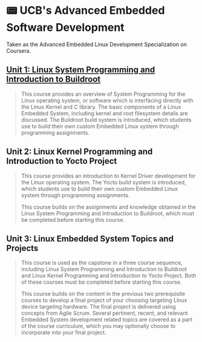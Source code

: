 # 📟 UCB's Advanced Embedded Software Development

Taken as the Advanced Embedded Linux Development Specialization on Coursera.

## [Unit 1: Linux System Programming and Introduction to Buildroot](https://www.coursera.org/learn/linux-system-programming-introduction-to-buildroot)

> This course provides an overview of System Programming for the Linux operating
> system, or software which is interfacing directly with the Linux Kernel and C
> library. The basic components of a Linux Embedded System, including kernel and
> root filesystem details are discussed. The Buildroot build system is
> introduced, which students use to build their own custom Embedded Linux system
> through programming assignments.

## Unit 2: Linux Kernel Programming and Introduction to Yocto Project

> This course provides an introduction to Kernel Driver development for the
> Linux operating system. The Yocto build system is introduced, which students
> use to build their own custom Embedded Linux system through programming
> assignments.
>
> This course builds on the assignments and knowledge obtained in the Linux
> System Programming and Introduction to Buildroot, which must be completed
> before starting this course.

## Unit 3: Linux Embedded System Topics and Projects

> This course is used as the capstone in a three course sequence, including
> Linux System Programming and Introduction to Buildroot and Linux Kernel
> Programming and Introduction to Yocto Project. Both of these courses must be
> completed before starting this course.
>
> This course builds on the content in the previous two prerequisite courses to
> develop a final project of your choosing targeting Linux device targeting
> hardware. The final project is delivered using concepts from Agile Scrum.
> Several pertinent, recent, and relevant Embedded System development related
> topics are covered as a part of the course curriculum, which you may
> optionally choose to incorporate into your final project.
